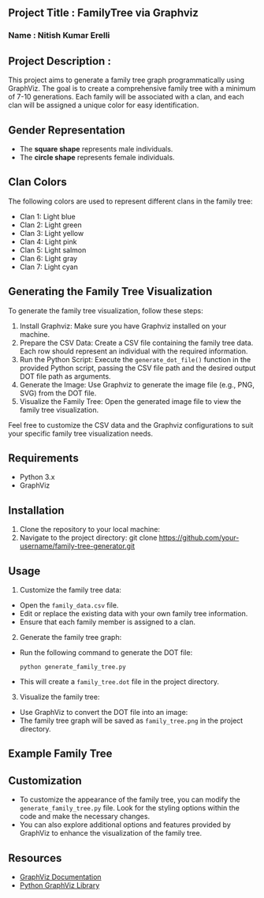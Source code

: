 ## Project Title : FamilyTree via Graphviz
### Name : Nitish Kumar Erelli
## Project Description : 
This project aims to generate a family tree graph programmatically using GraphViz. The goal is to create a comprehensive family tree with a minimum of 7-10 generations. Each family will be associated with a clan, and each clan will be assigned a unique color for easy identification.

## Gender Representation

- The **square shape** represents male individuals.
- The **circle shape** represents female individuals.

## Clan Colors

The following colors are used to represent different clans in the family tree:

- Clan 1: Light blue
- Clan 2: Light green
- Clan 3: Light yellow
- Clan 4: Light pink
- Clan 5: Light salmon
- Clan 6: Light gray
- Clan 7: Light cyan

## Generating the Family Tree Visualization

To generate the family tree visualization, follow these steps:

1. Install Graphviz: Make sure you have Graphviz installed on your machine.
2. Prepare the CSV Data: Create a CSV file containing the family tree data. Each row should represent an individual with the required information.
3. Run the Python Script: Execute the `generate_dot_file()` function in the provided Python script, passing the CSV file path and the desired output DOT file path as arguments.
4. Generate the Image: Use Graphviz to generate the image file (e.g., PNG, SVG) from the DOT file.
5. Visualize the Family Tree: Open the generated image file to view the family tree visualization.

Feel free to customize the CSV data and the Graphviz configurations to suit your specific family tree visualization needs.



## Requirements
- Python 3.x
- GraphViz

## Installation
1. Clone the repository to your local machine:
2. Navigate to the project directory:
git clone https://github.com/your-username/family-tree-generator.git

## Usage
1. Customize the family tree data:
- Open the `family_data.csv` file.
- Edit or replace the existing data with your own family tree information.
- Ensure that each family member is assigned to a clan.
2. Generate the family tree graph:
- Run the following command to generate the DOT file:
  ```
  python generate_family_tree.py
  ```
- This will create a `family_tree.dot` file in the project directory.
3. Visualize the family tree:
- Use GraphViz to convert the DOT file into an image:
- The family tree graph will be saved as `family_tree.png` in the project directory.

## Example Family Tree



## Customization
- To customize the appearance of the family tree, you can modify the `generate_family_tree.py` file. Look for the styling options within the code and make the necessary changes.
- You can also explore additional options and features provided by GraphViz to enhance the visualization of the family tree.

## Resources
- [GraphViz Documentation](https://graphviz.org/documentation/)
- [Python GraphViz Library](https://pypi.org/project/graphviz/)

